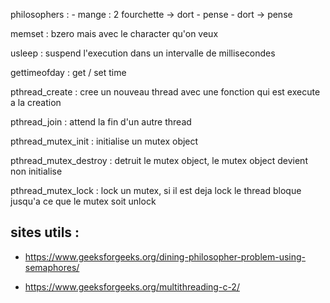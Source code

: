 




philosophers :	- mange : 2 fourchette   -> dort
				- pense
				- dort  -> pense


memset : bzero mais avec le character qu'on veux

usleep : suspend l'execution dans un intervalle de millisecondes

gettimeofday : get / set time

pthread_create : cree un nouveau thread avec une fonction qui est execute a la creation 

pthread_join : attend la fin d'un autre thread 

pthread_mutex_init : initialise un mutex object

pthread_mutex_destroy : detruit le mutex object, le mutex object devient non initialise 

pthread_mutex_lock : lock un mutex, si il est deja lock le thread bloque jusqu'a ce que le mutex soit unlock

## sites utils : 

- https://www.geeksforgeeks.org/dining-philosopher-problem-using-semaphores/

- https://www.geeksforgeeks.org/multithreading-c-2/